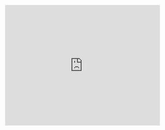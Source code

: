 <iframe frameborder="0" style="width:100%;height:393px;" src="https://viewer.diagrams.net/?tags=%7B%7D&highlight=0000ff&edit=_blank&layers=1&nav=1#G1I6ApySYBzIhZYaMylGfqwjWfPL1YNHAM"></iframe>
